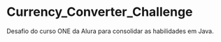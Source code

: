 # Currency_Converter_Challenge
Desafio do curso ONE da Alura para consolidar as habilidades em Java.
